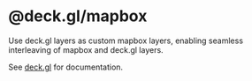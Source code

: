 # @deck.gl/mapbox

Use deck.gl layers as custom mapbox layers, enabling seamless interleaving of mapbox and deck.gl layers.

See [deck.gl](http://deck.gl) for documentation.

